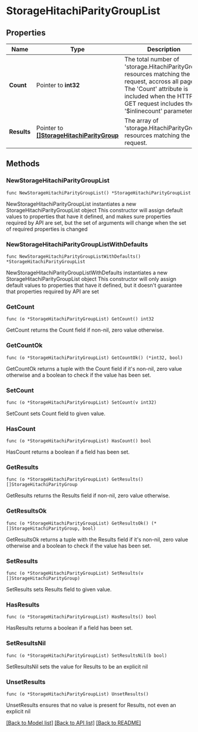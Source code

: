 # StorageHitachiParityGroupList

## Properties

Name | Type | Description | Notes
------------ | ------------- | ------------- | -------------
**Count** | Pointer to **int32** | The total number of &#39;storage.HitachiParityGroup&#39; resources matching the request, accross all pages. The &#39;Count&#39; attribute is included when the HTTP GET request includes the &#39;$inlinecount&#39; parameter. | [optional] 
**Results** | Pointer to [**[]StorageHitachiParityGroup**](StorageHitachiParityGroup.md) | The array of &#39;storage.HitachiParityGroup&#39; resources matching the request. | [optional] 

## Methods

### NewStorageHitachiParityGroupList

`func NewStorageHitachiParityGroupList() *StorageHitachiParityGroupList`

NewStorageHitachiParityGroupList instantiates a new StorageHitachiParityGroupList object
This constructor will assign default values to properties that have it defined,
and makes sure properties required by API are set, but the set of arguments
will change when the set of required properties is changed

### NewStorageHitachiParityGroupListWithDefaults

`func NewStorageHitachiParityGroupListWithDefaults() *StorageHitachiParityGroupList`

NewStorageHitachiParityGroupListWithDefaults instantiates a new StorageHitachiParityGroupList object
This constructor will only assign default values to properties that have it defined,
but it doesn't guarantee that properties required by API are set

### GetCount

`func (o *StorageHitachiParityGroupList) GetCount() int32`

GetCount returns the Count field if non-nil, zero value otherwise.

### GetCountOk

`func (o *StorageHitachiParityGroupList) GetCountOk() (*int32, bool)`

GetCountOk returns a tuple with the Count field if it's non-nil, zero value otherwise
and a boolean to check if the value has been set.

### SetCount

`func (o *StorageHitachiParityGroupList) SetCount(v int32)`

SetCount sets Count field to given value.

### HasCount

`func (o *StorageHitachiParityGroupList) HasCount() bool`

HasCount returns a boolean if a field has been set.

### GetResults

`func (o *StorageHitachiParityGroupList) GetResults() []StorageHitachiParityGroup`

GetResults returns the Results field if non-nil, zero value otherwise.

### GetResultsOk

`func (o *StorageHitachiParityGroupList) GetResultsOk() (*[]StorageHitachiParityGroup, bool)`

GetResultsOk returns a tuple with the Results field if it's non-nil, zero value otherwise
and a boolean to check if the value has been set.

### SetResults

`func (o *StorageHitachiParityGroupList) SetResults(v []StorageHitachiParityGroup)`

SetResults sets Results field to given value.

### HasResults

`func (o *StorageHitachiParityGroupList) HasResults() bool`

HasResults returns a boolean if a field has been set.

### SetResultsNil

`func (o *StorageHitachiParityGroupList) SetResultsNil(b bool)`

 SetResultsNil sets the value for Results to be an explicit nil

### UnsetResults
`func (o *StorageHitachiParityGroupList) UnsetResults()`

UnsetResults ensures that no value is present for Results, not even an explicit nil

[[Back to Model list]](../README.md#documentation-for-models) [[Back to API list]](../README.md#documentation-for-api-endpoints) [[Back to README]](../README.md)


